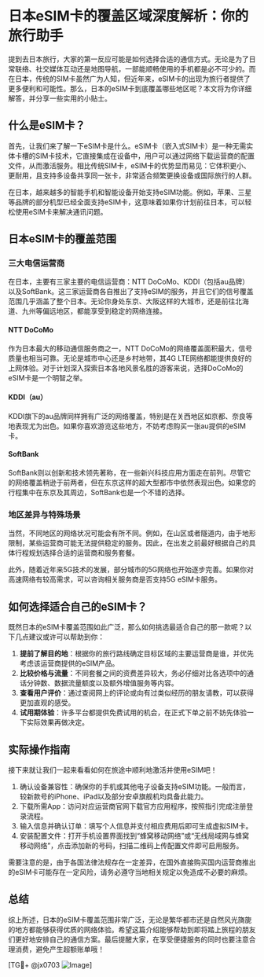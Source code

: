 # 日本eSIM卡的覆盖区域深度解析：你的旅行助手

提到去日本旅行，大家的第一反应可能是如何选择合适的通信方式。无论是为了日常联络、社交媒体互动还是地图导航，一部能顺畅使用的手机都是必不可少的。而在日本，传统的SIM卡虽然广为人知，但近年来，eSIM卡的出现为旅行者提供了更多便利和可能性。那么，日本的eSIM卡到底覆盖哪些地区呢？本文将为你详细解答，并分享一些实用的小贴士。

## 什么是eSIM卡？

首先，让我们来了解一下eSIM卡是什么。eSIM卡（嵌入式SIM卡）是一种无需实体卡槽的SIM卡技术，它直接集成在设备中，用户可以通过网络下载运营商的配置文件，从而激活服务。相比传统SIM卡，eSIM卡的优势显而易见：它体积更小、更耐用，且支持多设备共享同一张卡，非常适合频繁更换设备或国际旅行的人群。

在日本，越来越多的智能手机和智能设备开始支持eSIM功能。例如，苹果、三星等品牌的部分机型已经全面支持eSIM卡，这意味着如果你计划前往日本，可以轻松使用eSIM卡来解决通讯问题。

## 日本eSIM卡的覆盖范围

### 三大电信运营商

在日本，主要有三家主要的电信运营商：NTT DoCoMo、KDDI（包括au品牌）以及SoftBank。这三家运营商各自推出了支持eSIM的服务，并且它们的信号覆盖范围几乎涵盖了整个日本。无论你身处东京、大阪这样的大城市，还是前往北海道、九州等偏远地区，都能享受到稳定的网络连接。

#### NTT DoCoMo

作为日本最大的移动通信服务商之一，NTT DoCoMo的网络覆盖面积最大，信号质量也相当可靠。无论是城市中心还是乡村地带，其4G LTE网络都能提供良好的上网体验。对于计划深入探索日本各地风景名胜的游客来说，选择DoCoMo的eSIM卡是一个明智之举。

#### KDDI（au）

KDDI旗下的au品牌同样拥有广泛的网络覆盖，特别是在关西地区如京都、奈良等地表现尤为出色。如果你喜欢游览这些地方，不妨考虑购买一张au提供的eSIM卡。

#### SoftBank

SoftBank则以创新和技术领先著称，在一些新兴科技应用方面走在前列。尽管它的网络覆盖稍逊于前两者，但在东京这样的超大型都市中依然表现出色。如果您的行程集中在东京及其周边，SoftBank也是一个不错的选择。

### 地区差异与特殊场景

当然，不同地区的网络状况可能会有所不同。例如，在山区或者隧道内，由于地形限制，某些运营商可能无法提供稳定的服务。因此，在出发之前最好根据自己的具体行程规划选择合适的运营商和服务套餐。

此外，随着近年来5G技术的发展，部分城市的5G网络也开始逐步完善。如果你对高速网络有较高需求，可以咨询相关服务商是否支持5G eSIM卡服务。

## 如何选择适合自己的eSIM卡？

既然日本的eSIM卡覆盖范围如此广泛，那么如何挑选最适合自己的那一款呢？以下几点建议或许可以帮助到你：

1. **提前了解目的地**：根据你的旅行路线确定目标区域的主要运营商是谁，并优先考虑该运营商提供的eSIM产品。
2. **比较价格与流量**：不同套餐之间的资费差异较大，务必仔细对比各选项中的通话分钟数、数据流量额度以及额外增值服务等内容。
3. **查看用户评价**：通过查阅网上的评论或向有过类似经历的朋友请教，可以获得更加直观的感受。
4. **试用期体验**：许多平台都提供免费试用的机会，在正式下单之前不妨先体验一下实际效果再做决定。

## 实际操作指南

接下来就让我们一起来看看如何在旅途中顺利地激活并使用eSIM吧！

1. 确认设备兼容性：确保你的手机或其他电子设备支持eSIM功能。一般而言，较新款号的iPhone、iPad以及部分安卓旗舰机均具备此能力。
2. 下载所需App：访问对应运营商官网下载官方应用程序，按照指引完成注册登录流程。
3. 输入信息并确认订单：填写个人信息并支付相应费用后即可生成虚拟SIM卡。
4. 安装配置文件：打开手机设置界面找到“蜂窝移动网络”或“无线局域网与蜂窝移动网络”，点击添加新的号码，扫描二维码上传配置文件即可启用服务。

需要注意的是，由于各国法律法规存在一定差异，在国外直接购买国内运营商推出的eSIM卡可能存在一定风险，请务必遵守当地相关规定以免造成不必要的麻烦。

## 总结

综上所述，日本的eSIM卡覆盖范围非常广泛，无论是繁华都市还是自然风光旖旎的地方都能够获得优质的网络体验。希望这篇介绍能够帮助到即将踏上旅程的朋友们更好地安排自己的通信方案。最后提醒大家，在享受便捷服务的同时也要注意合理消费，避免产生超额账单哦！

[TG💪+ @jx0703 ![Image](https://github.com/user-attachments/assets/dbca1d08-cadb-493c-b0ec-ad6f7a83f270)]